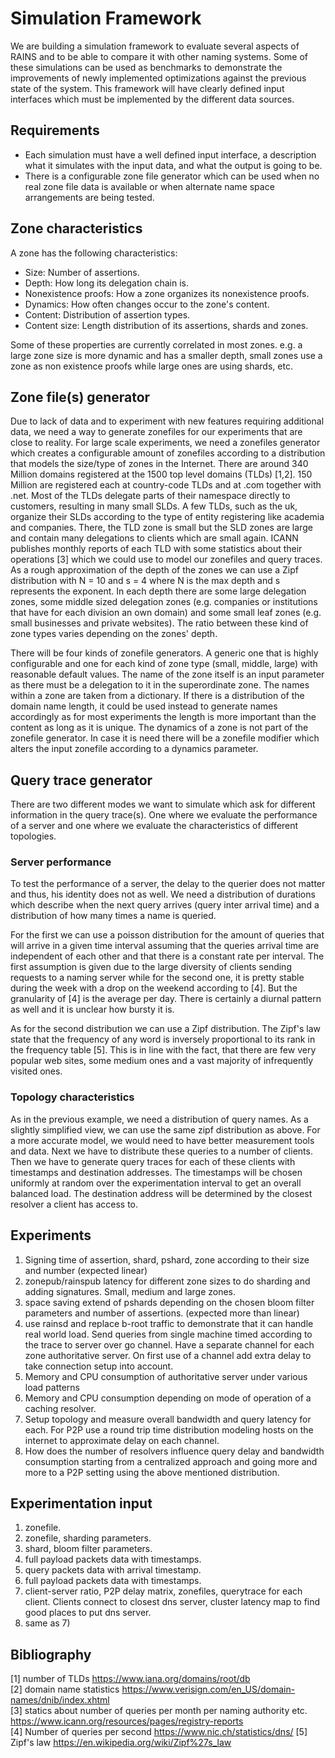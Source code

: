 # Simulation Framework

We are building a simulation framework to evaluate several aspects of RAINS and
to be able to compare it with other naming systems. Some of these simulations
can be used as benchmarks to demonstrate the improvements of newly implemented
optimizations against the previous state of the system. This framework will have
clearly defined input interfaces which must be implemented by the different data
sources.

## Requirements

- Each simulation must have a well defined input interface, a description what
  it simulates with the input data, and what the output is going to be.
- There is a configurable zone file generator which can be used when no real
  zone file data is available or when alternate name space arrangements are
  being tested.

## Zone characteristics

A zone has the following characteristics:

- Size: Number of assertions.
- Depth: How long its delegation chain is.
- Nonexistence proofs: How a zone organizes its nonexistence proofs.
- Dynamics: How often changes occur to the zone's content.
- Content: Distribution of assertion types.
- Content size: Length distribution of its assertions, shards and zones.

Some of these properties are currently correlated in most zones. e.g. a large
zone size is more dynamic and has a smaller depth, small zones use a zone as non
existence proofs while large ones are using shards, etc.

## Zone file(s) generator

Due to lack of data and to experiment with new features requiring additional
data, we need a way to generate zonefiles for our experiments that are close to
reality. For large scale experiments, we need a zonefiles generator which
creates a configurable amount of zonefiles according to a distribution that
models the size/type of zones in the Internet. There are around 340 Million
domains registered at the 1500 top level domains (TLDs) [1,2]. 150 Million are
registered each at country-code TLDs and at .com together with .net. Most of the
TLDs delegate parts of their namespace directly to customers, resulting in many
small SLDs. A few TLDs, such as the uk, organize their SLDs according to the
type of entity registering like academia and companies. There, the TLD zone is
small but the SLD zones are large and contain many delegations to clients which
are small again. ICANN publishes monthly reports of each TLD with some
statistics about their operations [3] which we could use to model our zonefiles
and query traces. As a rough approximation of the depth of the zones we can use
a Zipf distribution with N = 10 and s = 4 where N is the max depth and s
represents the exponent. In each depth there are some large delegation zones,
some middle sized delegation zones (e.g. companies or institutions that have for
each division an own domain) and some small leaf zones (e.g. small businesses
and private websites). The ratio between these kind of zone types varies
depending on the zones' depth.

There will be four kinds of zonefile generators. A generic one that is highly
configurable and one for each kind of zone type (small, middle, large) with
reasonable default values. The name of the zone itself is an input parameter as
there must be a delegation to it in the superordinate zone. The names within a
zone are taken from a dictionary. If there is a distribution of the domain name
length, it could be used instead to generate names accordingly as for most
experiments the length is more important than the content as long as it is
unique. The dynamics of a zone is not part of the zonefile generator. In case it
is need there will be a zonefile modifier which alters the input zonefile
according to a dynamics parameter.

## Query trace generator

There are two different modes we want to simulate which ask for different
information in the query trace(s). One where we evaluate the performance of a
server and one where we evaluate the characteristics of different topologies.

### Server performance

To test the performance of a server, the delay to the querier does not matter
and thus, his identity does not as well. We need a distribution of durations
which describe when the next query arrives (query inter arrival time) and a
distribution of how many times a name is queried.

For the first we can use a poisson distribution for the amount of queries that
will arrive in a given time interval assuming that the queries arrival time are
independent of each other and that there is a constant rate per interval. The
first assumption is given due to the large diversity of clients sending requests
to a naming server while for the second one, it is pretty stable during the week
with a drop on the weekend according to [4]. But the granularity of [4] is the
average per day. There is certainly a diurnal pattern as well and it is unclear
how bursty it is.

As for the second distribution we can use a Zipf distribution. The Zipf's law
state that the frequency of any word is inversely proportional to its rank in
the frequency table [5]. This is in line with the fact, that there are few very
popular web sites, some medium ones and a vast majority of infrequently visited
ones.
 
### Topology characteristics

As in the previous example, we need a distribution of query names. As a slightly
simplified view, we can use the same zipf distribution as above. For a more
accurate model, we would need to have better measurement tools and data. Next we
have to distribute these queries to a number of clients. Then we have to
generate query traces for each of these clients with timestamps and destination
addresses. The timestamps will be chosen uniformly at random over the
experimentation interval to get an overall balanced load. The destination
address will be determined by the closest resolver a client has access to.

## Experiments

1) Signing time of assertion, shard, pshard, zone according to their size and
   number (expected linear)
2) zonepub/rainspub latency for different zone sizes to do sharding and adding
   signatures. Small, medium and large zones.
3) space saving extend of pshards depending on the chosen bloom filter
   parameters and number of assertions. (expected more than linear)
4) use rainsd and replace b-root traffic to demonstrate that it can handle real
   world load. Send queries from single machine timed according to the trace to
   server over go channel. Have a separate channel for each zone authoritative
   server. On first use of a channel add extra delay to take connection setup
   into account.
5) Memory and CPU consumption of authoritative server under various load
   patterns
6) Memory and CPU consumption depending on mode of operation of a caching
   resolver.
7) Setup topology and measure overall bandwidth and query latency for each. For
   P2P use a round trip time distribution modeling hosts on the internet to
   approximate delay on each channel.
8) How does the number of resolvers influence query delay and bandwidth
   consumption starting from a centralized approach and going more and more to
   a P2P setting using the above mentioned distribution.

## Experimentation input

1) zonefile.
2) zonefile, sharding parameters.
3) shard, bloom filter parameters.
4) full payload packets data with timestamps.
5) query packets data with arrival timestamp.
6) full payload packets data with timestamps.
7) client-server ratio, P2P delay matrix, zonefiles, querytrace for each client.
   Clients connect to closest dns server, cluster latency map to find good
   places to put dns server.
8) same as 7)

## Bibliography
[1] number of TLDs https://www.iana.org/domains/root/db  
[2] domain name statistics https://www.verisign.com/en_US/domain-names/dnib/index.xhtml  
[3] statics about number of queries per month per naming authority etc. https://www.icann.org/resources/pages/registry-reports  
[4] Number of queries per second https://www.nic.ch/statistics/dns/
[5] Zipf's law https://en.wikipedia.org/wiki/Zipf%27s_law
